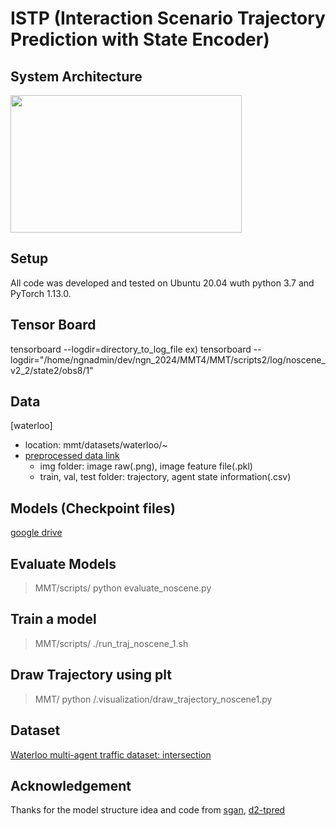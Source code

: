 # ISTP (Interaction Scenario Trajectory Prediction with State Encoder)

## System Architecture
<img src="[https://url/image.png](https://github.com/user-attachments/assets/a073a915-7853-4ba3-8896-08fd6f578294)" width="370" height="220"/>

## Setup
All code was developed and tested on Ubuntu 20.04 wuth python 3.7 and PyTorch 1.13.0.

## Tensor Board 

tensorboard --logdir=directory_to_log_file
ex) tensorboard --logdir="/home/ngnadmin/dev/ngn_2024/MMT4/MMT/scripts2/log/noscene_v2_2/state2/obs8/1"

## Data
[waterloo]
* location: mmt/datasets/waterloo/~
* [preprocessed data link]()
  - img folder: image raw(.png), image feature file(.pkl) 
  - train, val, test folder: trajectory, agent state information(.csv)
    
## Models (Checkpoint files)
[google drive]()

## Evaluate Models
> MMT/scripts/ python evaluate_noscene.py

## Train a model
> MMT/scripts/ ./run_traj_noscene_1.sh

## Draw Trajectory using plt
> MMT/ python /.visualization/draw_trajectory_noscene1.py

## Dataset
[Waterloo multi-agent traffic dataset: intersection]()

## Acknowledgement

Thanks for the model structure idea and code from [sgan](https://github.com/agrimgupta92/sgan), [d2-tpred](https://github.com/VTP-TL/D2-TPred) 

